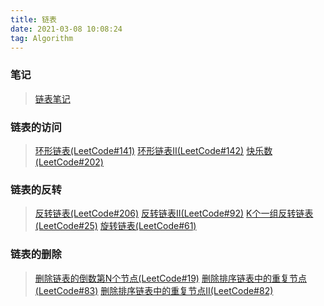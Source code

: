 ```yaml
---
title: 链表
date: 2021-03-08 10:08:24
tag: Algorithm
---
```


### 笔记
>[链表笔记](/algorithm/Study/LinkedList/Note "笔记")

### 链表的访问
>[环形链表(LeetCode#141)](/algorithm/Study/LinkedList/hasCycle "环形链表")
>[环形链表II(LeetCode#142)](/algorithm/Study/LinkedList/detectCycle "环形链表II")
>[快乐数(LeetCode#202)](/algorithm/Study/LinkedList/isHappy "快乐数")

### 链表的反转
>[反转链表(LeetCode#206)](/algorithm/Study/LinkedList/reverseList "反转链表")
>[反转链表II(LeetCode#92)](/algorithm/Study/LinkedList/reverseBetween "反转链表II")
>[K个一组反转链表(LeetCode#25)](/algorithm/Study/LinkedList/reverseK "K个一组反转链表")
>[旋转链表(LeetCode#61)](/algorithm/Study/LinkedList/rotateRight "旋转链表")

### 链表的删除
>[删除链表的倒数第N个节点(LeetCode#19)](/algorithm/Study/LinkedList/removeNthFromEnd "删除链表的倒数第N个节点")
>[删除排序链表中的重复节点(LeetCode#83)](/algorithm/Study/LinkedList/deleteDuplicates "删除排序链表中的重复节点")
>[删除排序链表中的重复节点II(LeetCode#82)](/algorithm/Study/LinkedList/deleteDuplicates2 "删除排序链表中的重复节点II")